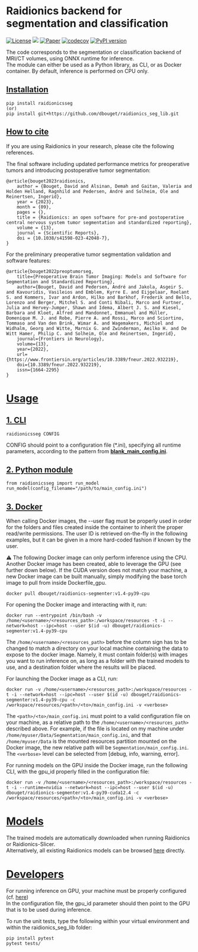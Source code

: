 # Raidionics backend for segmentation and classification

[![License](https://img.shields.io/badge/License-BSD%202--Clause-orange.svg)](https://opensource.org/licenses/BSD-2-Clause)
[![](https://img.shields.io/badge/python-3.8|3.9|3.10|3.11-blue.svg)](https://www.python.org/downloads/)
[![Paper](https://zenodo.org/badge/DOI/10.3389/fneur.2022.932219.svg)](https://www.frontiersin.org/articles/10.3389/fneur.2022.932219/full)
[![codecov](https://codecov.io/gh/dbouget/raidionics_seg_lib/branch/master/graph/badge.svg?token=ZSPQVR7RKX)](https://codecov.io/gh/dbouget/raidionics_seg_lib)
[![PyPI version](https://img.shields.io/pypi/v/raidionicsseg.svg)](https://pypi.org/project/raidionicsseg/)


The code corresponds to the segmentation or classification backend of MRI/CT volumes, using ONNX runtime for inference.  
The module can either be used as a Python library, as CLI, or as Docker container. By default, inference is performed on CPU only.

## [Installation](https://github.com/dbouget/raidionics_seg_lib#installation)

```
pip install raidionicsseg
(or)
pip install git+https://github.com/dbouget/raidionics_seg_lib.git
```

## [How to cite](https://github.com/dbouget/raidionics_seg_lib#how-to-cite)
If you are using Raidionics in your research, please cite the following references.

The final software including updated performance metrics for preoperative tumors and introducing postoperative tumor segmentation:
```
@article{bouget2023raidionics,
    author = {Bouget, David and Alsinan, Demah and Gaitan, Valeria and Holden Helland, Ragnhild and Pedersen, André and Solheim, Ole and Reinertsen, Ingerid},
    year = {2023},
    month = {09},
    pages = {},
    title = {Raidionics: an open software for pre-and postoperative central nervous system tumor segmentation and standardized reporting},
    volume = {13},
    journal = {Scientific Reports},
    doi = {10.1038/s41598-023-42048-7},
}
```

For the preliminary preoperative tumor segmentation validation and software features:
```
@article{bouget2022preoptumorseg,
    title={Preoperative Brain Tumor Imaging: Models and Software for Segmentation and Standardized Reporting},
    author={Bouget, David and Pedersen, André and Jakola, Asgeir S. and Kavouridis, Vasileios and Emblem, Kyrre E. and Eijgelaar, Roelant S. and Kommers, Ivar and Ardon, Hilko and Barkhof, Frederik and Bello, Lorenzo and Berger, Mitchel S. and Conti Nibali, Marco and Furtner, Julia and Hervey-Jumper, Shawn and Idema, Albert J. S. and Kiesel, Barbara and Kloet, Alfred and Mandonnet, Emmanuel and Müller, Domenique M. J. and Robe, Pierre A. and Rossi, Marco and Sciortino, Tommaso and Van den Brink, Wimar A. and Wagemakers, Michiel and Widhalm, Georg and Witte, Marnix G. and Zwinderman, Aeilko H. and De Witt Hamer, Philip C. and Solheim, Ole and Reinertsen, Ingerid},
    journal={Frontiers in Neurology},
    volume={13},
    year={2022},
    url={https://www.frontiersin.org/articles/10.3389/fneur.2022.932219},
    doi={10.3389/fneur.2022.932219},
    issn={1664-2295}
}
```

# [Usage](https://github.com/dbouget/raidionics_seg_lib#usage)

## [1. CLI](https://github.com/dbouget/raidionics_seg_lib#cli)
```
raidionicsseg CONFIG
```

CONFIG should point to a configuration file (*.ini), specifying all runtime parameters,
according to the pattern from [**blank_main_config.ini**](https://github.com/dbouget/raidionics-seg-lib/blob/master/blank_main_config.ini).

## [2. Python module](https://github.com/dbouget/raidionics_seg_lib#python-module)
```
from raidionicsseg import run_model
run_model(config_filename="/path/to/main_config.ini")
```

## [3. Docker](https://github.com/dbouget/raidionics_seg_lib#docker)
When calling Docker images, the --user flag must be properly used in order for the folders and files created inside
the container to inherit the proper read/write permissions. The user ID is retrieved on-the-fly in the following
examples, but it can be given in a more hard-coded fashion if known by the user.

:warning: The following Docker image can only perform inference using the CPU. Another Docker image has been created, able to leverage
the GPU (see further down below). If the CUDA version does not match your machine, a new Docker image can be built manually, 
simply modifying the base torch image to pull from inside Dockerfile_gpu.

```
docker pull dbouget/raidionics-segmenter:v1.4-py39-cpu
```

For opening the Docker image and interacting with it, run:  
```
docker run --entrypoint /bin/bash -v /home/<username>/<resources_path>:/workspace/resources -t -i --network=host --ipc=host --user $(id -u) dbouget/raidionics-segmenter:v1.4-py39-cpu
```

The `/home/<username>/<resources_path>` before the column sign has to be changed to match a directory on your local 
machine containing the data to expose to the docker image. Namely, it must contain folder(s) with images you want to 
run inference on, as long as a folder with the trained models to use, and a destination folder where the results will 
be placed.

For launching the Docker image as a CLI, run:  
```
docker run -v /home/<username>/<resources_path>:/workspace/resources -t -i --network=host --ipc=host --user $(id -u) dbouget/raidionics-segmenter:v1.4-py39-cpu -c /workspace/resources/<path>/<to>/main_config.ini -v <verbose>
```

The `<path>/<to>/main_config.ini` must point to a valid configuration file on your machine, as a relative path to the `/home/<username>/<resources_path>` described above.
For example, if the file is located on my machine under `/home/myuser/Data/Segmentation/main_config.ini`, 
and that `/home/myuser/Data` is the mounted resources partition mounted on the Docker image, the new relative path will be `Segmentation/main_config.ini`.  
The `<verbose>` level can be selected from [debug, info, warning, error].

For running models on the GPU inside the Docker image, run the following CLI, with the gpu_id properly filled in the configuration file:
```
docker run -v /home/<username>/<resources_path>:/workspace/resources -t -i --runtime=nvidia --network=host --ipc=host --user $(id -u) dbouget/raidionics-segmenter:v1.4-py39-cuda12.4 -c /workspace/resources/<path>/<to>/main_config.ini -v <verbose>
```

# [Models](https://github.com/dbouget/raidionics_seg_lib#models)

The trained models are automatically downloaded when running Raidionics or Raidionics-Slicer.  
Alternatively, all existing Raidionics models can be browsed [here](https://github.com/dbouget/Raidionics-models) directly.


# [Developers](https://github.com/dbouget/raidionics_seg_lib#developers)
For running inference on GPU, your machine must be properly configured (cf. [here](https://onnxruntime.ai/docs/execution-providers/CUDA-ExecutionProvider.html))  
In the configuration file, the gpu_id parameter should then point to the GPU that is to be used during inference.

To run the unit tests, type the following within your virtual environment and within the raidionics_seg_lib folder:
```
pip install pytest
pytest tests/
```